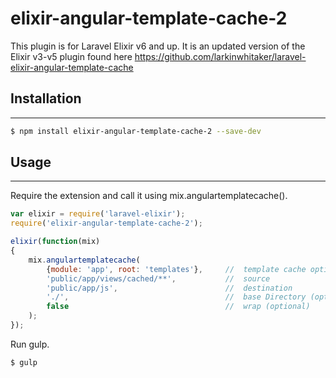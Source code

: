# elixir-angular-template-cache-2

This plugin is for Laravel Elixir v6 and up.
It is an updated version of the Elixir v3-v5 plugin found here https://github.com/larkinwhitaker/laravel-elixir-angular-template-cache

## Installation
----

```sh
$ npm install elixir-angular-template-cache-2 --save-dev
```

## Usage
----

Require the extension and call it using mix.angulartemplatecache(). 

```javascript
var elixir = require('laravel-elixir');
require('elixir-angular-template-cache-2');

elixir(function(mix)
{
	mix.angulartemplatecache(
   		{module: 'app', root: 'templates'}, 	//	template cache options
   		'public/app/views/cached/**', 			//	source 
   		'public/app/js', 						//	destination
   		'./', 						            //	base Directory (optional)
   		false								    //	wrap (optional)
	);	
});
```

Run gulp.

```sh
$ gulp
```